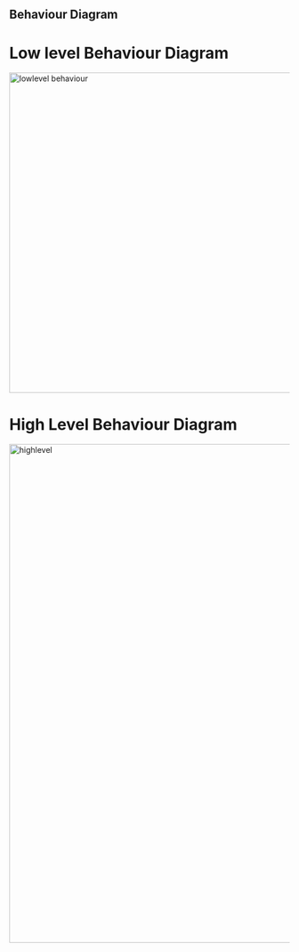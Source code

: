 ## Behaviour Diagram

# Low level Behaviour Diagram
<img width="576" alt="lowlevel behaviour" src="https://user-images.githubusercontent.com/83327670/161008596-ce18fa61-4bce-4cb9-907f-63d577483bfc.png">

# High Level Behaviour Diagram
<img width="897" alt="highlevel" src="https://user-images.githubusercontent.com/83327670/161008914-3deb2172-6336-4e0d-877b-ec0b7dc19a58.png">
